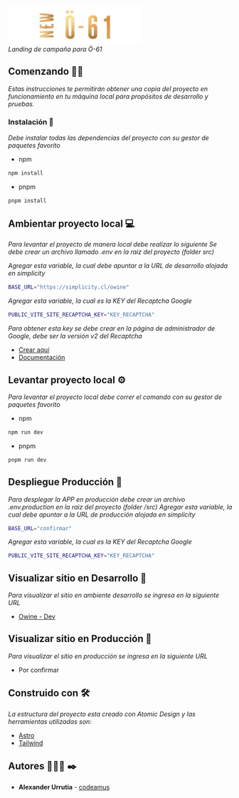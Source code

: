 <img src="https://raw.githubusercontent.com/amus-dev/owine/main/src/assets/logos/footer-logo.webp" alt="
     Logo Owine" width="300" /><br>
_Landing de campaña para Ö-61_

## Comenzando 🙌🏻

_Estas instrucciones te permitirán obtener una copia del proyecto en funcionamiento en tu máquina local para propósitos de desarrollo y pruebas._

### Instalación 🔧

_Debe instalar todas las dependencias del proyecto con su gestor de paquetes favorito_

- npm

```bash
npm install
```

- pnpm

```bash
pnpm install
```

## Ambientar proyecto local 💻

_Para levantar el proyecto de manera local debe realizar lo siguiente_
_Se debe crear un archivo llamado .env en la raiz del proyecto (folder src)_

_Agregar esta variable, la cual debe apuntar a la URL de desarrollo alojada en simplicity_

```bash
BASE_URL="https://simplicity.cl/owine"
```

_Agregar esta variable, la cual es la KEY del Recaptcha Google_

```bash
PUBLIC_VITE_SITE_RECAPTCHA_KEY="KEY_RECAPTCHA"
```

_Para obtener esta key se debe crear en la página de administrador de Google, debe ser la versión v2 del Recaptcha_

- [Crear aquí](https://www.google.com/recaptcha/admin/create)
- [Documentación](https://developers.google.com/recaptcha/intro?hl=es-419)

## Levantar proyecto local ⚙️

_Para levantar el proyecto local debe correr el comando con su gestor de paquetes favorito_

- npm

```bash
npm run dev
```

- pnpm

```bash
pnpm run dev
```

## Despliegue Producción 🚀

_Para desplegar la APP en producción debe crear un archivo .env.production en la raiz del proyecto (folder /src)_
_Agregar esta variable, la cual debe apuntar a la URL de producción alojada en simplicity_

```bash
BASE_URL="confirmar"
```

_Agregar esta variable, la cual es la KEY del Recaptcha Google_

```bash
PUBLIC_VITE_SITE_RECAPTCHA_KEY="KEY_RECAPTCHA"
```

## Visualizar sitio en Desarrollo 👀

_Para visualizar el sitio en ambiente desarrollo se ingresa en la siguiente URL_

- [Owine - Dev](https://simplicity.cl/owine)

## Visualizar sitio en Producción 👀

_Para visualizar el sitio en producción se ingresa en la siguiente URL_

- Por confirmar

## Construido con 🛠️

_La estructura del proyecto esta creado con Atomic Design y las herramientas utilizadas son:_

- [Astro](https://docs.astro.build/en/getting-started/)
- [Tailwind](https://tailwindcss.com/)

## Autores 🙎🏻‍♂️ ✒️

- **Alexander Urrutia** - [codeamus](https://github.com/mts4)
